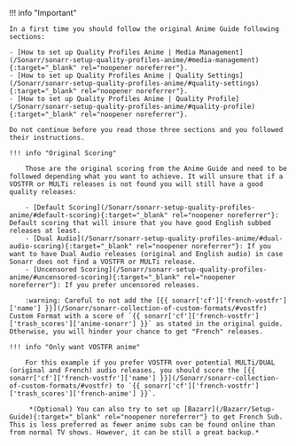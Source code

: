 !!! info "Important"

    In a first time you should follow the original Anime Guide following sections:

    - [How to set up Quality Profiles Anime | Media Management](/Sonarr/sonarr-setup-quality-profiles-anime/#media-management){:target="_blank" rel="noopener noreferrer"}.
    - [How to set up Quality Profiles Anime | Quality Settings](/Sonarr/sonarr-setup-quality-profiles-anime/#quality-settings){:target="_blank" rel="noopener noreferrer"}.
    - [How to set up Quality Profiles Anime | Quality Profile](/Sonarr/sonarr-setup-quality-profiles-anime/#quality-profile){:target="_blank" rel="noopener noreferrer"}.

    Do not continue before you read those three sections and you followed their instructions.

    !!! info "Original Scoring"

        Those are the original scoring from the Anime Guide and need to be followed depending what you want to achieve. It will unsure that if a VOSTFR or MULTi releases is not found you will still have a good quality releases:

        - [Default Scoring](/Sonarr/sonarr-setup-quality-profiles-anime/#default-scoring){:target="_blank" rel="noopener noreferrer"}: Default scoring that will insure that you have good English subbed releases at least.
        - [Dual Audio](/Sonarr/sonarr-setup-quality-profiles-anime/#dual-audio-scoring){:target="_blank" rel="noopener noreferrer"}: If you want to have Dual Audio releases (original and English audio) in case Sonarr does not find a VOSTFR or MULTi release.
        - [Uncensored Scoring](/Sonarr/sonarr-setup-quality-profiles-anime/#uncensored-scoring){:target="_blank" rel="noopener noreferrer"}: If you prefer uncensored releases.

        :warning: Careful to not add the [{{ sonarr['cf']['french-vostfr']['name'] }}](/Sonarr/sonarr-collection-of-custom-formats/#vostfr) Custom Format with a score of `{{ sonarr['cf']['french-vostfr']['trash_scores']['anime-sonarr'] }}` as stated in the original guide. Otherwise, you will hinder your chance to get "French" releases.

    !!! info "Only want VOSTFR anime"

        For this example if you prefer VOSTFR over potential MULTi/DUAL (original and French) audio releases, you should score the [{{ sonarr['cf']['french-vostfr']['name'] }}](/Sonarr/sonarr-collection-of-custom-formats/#vostfr) to `{{ sonarr['cf']['french-vostfr']['trash_scores']['french-anime'] }}`.

         *(Optional) You can also try to set up [Bazarr](/Bazarr/Setup-Guide){:target="_blank" rel="noopener noreferrer"} to get French Sub. This is less preferred as fewer anime subs can be found online than from normal TV shows. However, it can be still a great backup.*
